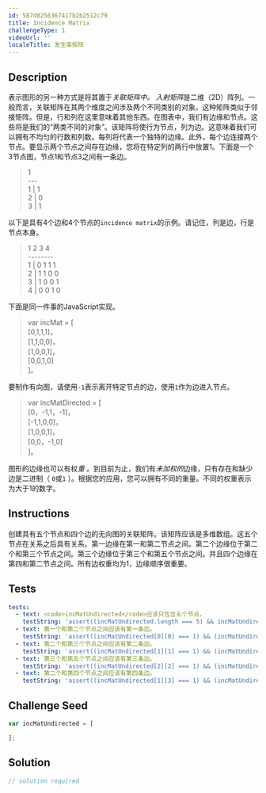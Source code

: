 ```yaml
---
id: 587d8256367417b2b2512c79
title: Incidence Matrix
challengeType: 1
videoUrl: ''
localeTitle: 发生率矩阵
---
```


## Description
<section id="description">表示图形的另一种方式是将其置于<dfn>关联矩阵中。</dfn> <dfn>入射矩阵</dfn>是二维（2D）阵列。一般而言，关联矩阵在其两个维度之间涉及两个不同类别的对象。这种矩阵类似于邻接矩阵。但是，行和列在这里意味着其他东西。在图表中，我们有边缘和节点。这些将是我们的“两类不同的对象”。该矩阵将使行为节点，列为边。这意味着我们可以拥有不均匀的行数和列数。每列将代表一个独特的边缘。此外，每个边连接两个节点。要显示两个节点之间存在边缘，您将在特定列的两行中放置1。下面是一个3节点图，节点1和节点3之间有一条边。 <blockquote> 1 <br> --- <br> 1 | 1 <br> 2 | 0 <br> 3 | 1 </blockquote>以下是具有4个边和4个节点的<code>incidence matrix</code>的示例。请记住，列是边，行是节点本身。 <blockquote> 1 2 3 4 <br> -------- <br> 1 | 0 1 1 1 <br> 2 | 1 1 0 0 <br> 3 | 1 0 0 1 <br> 4 | 0 0 1 0 </blockquote>下面是同一件事的JavaScript实现。 <blockquote> var incMat = [ <br> [0,1,1,1]， <br> [1,1,0,0]， <br> [1,0,0,1]， <br> [0,0,1,0] <br> ]。 </blockquote>要制作有向图，请使用<code>-1</code>表示离开特定节点的边，使用<code>1</code>作为边进入节点。 <blockquote> var incMatDirected = [ <br> [0，-1,1，-1]， <br> [-1,1,0,0]， <br> [1,0,0,1]， <br> [0,0，-1,0] <br> ]。 </blockquote>图形的边缘也可以有权<dfn>重</dfn> 。到目前为止，我们有<dfn>未加权的</dfn>边缘，只有存在和缺少边是二进制（ <code>0</code>或<code>1</code> ）。根据您的应用，您可以拥有不同的重量。不同的权重表示为大于1的数字。 </section>

## Instructions
<section id="instructions">创建具有五个节点和四个边的无向图的关联矩阵。该矩阵应该是多维数组。这五个节点在关系之后具有关系。第一边缘在第一和第二节点之间。第二个边缘位于第二个和第三个节点之间。第三个边缘位于第三个和第五个节点之间。并且四个边缘在第四和第二节点之间。所有边权重均为1，边缘顺序很重要。 </section>

## Tests
<section id='tests'>

```yml
tests:
  - text: <code>incMatUndirected</code>应该只包含五个节点。
    testString: 'assert((incMatUndirected.length === 5) && incMatUndirected.map(function(x) { return x.length === 4 }).reduce(function(a, b) { return a && b }) , "<code>incMatUndirected</code> should only contain five nodes.");'
  - text: 第一个和第二个节点之间应该有第一条边。
    testString: 'assert((incMatUndirected[0][0] === 1) && (incMatUndirected[1][0] === 1), "There should be a first edge between the first and second node.");'
  - text: 第二个和第三个节点之间应该有第二条边。
    testString: 'assert((incMatUndirected[1][1] === 1) && (incMatUndirected[2][1] === 1), "There should be a second edge between the second and third node.");'
  - text: 第三个和第五个节点之间应该有第三条边。
    testString: 'assert((incMatUndirected[2][2] === 1) && (incMatUndirected[4][2] === 1), "There should be a third edge between the third and fifth node.");'
  - text: 第二个和第四个节点之间应该有第四条边。
    testString: 'assert((incMatUndirected[1][3] === 1) && (incMatUndirected[3][3] === 1), "There should be a fourth edge between the second and fourth node.");'

```

</section>

## Challenge Seed
<section id='challengeSeed'>

<div id='js-seed'>

```js
var incMatUndirected = [

];

```

</div>



</section>

## Solution
<section id='solution'>

```js
// solution required
```
</section>
